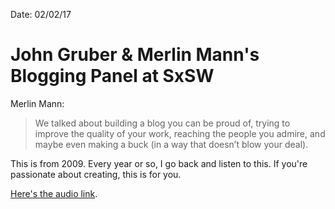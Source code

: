 Date: 02/02/17

# John Gruber & Merlin Mann's Blogging Panel at SxSW

Merlin Mann:

> We talked about building a blog you can be proud of, trying to improve the quality of your work, reaching the people you admire, and maybe even making a buck (in a way that doesn’t blow your deal).

This is from 2009. Every year or so, I go back and listen to this. If you're passionate about creating, this is for you.

[Here's the audio link](http://www.podtrac.com/pts/redirect.mp3/media.libsyn.com/media/themerlinshowhi/SxSW_09_-_Gruber__Mann_-_HOWTO__149_Surprising_Ways_to_Turbocharge_Your_Blog_With_Credibility.mp3).
